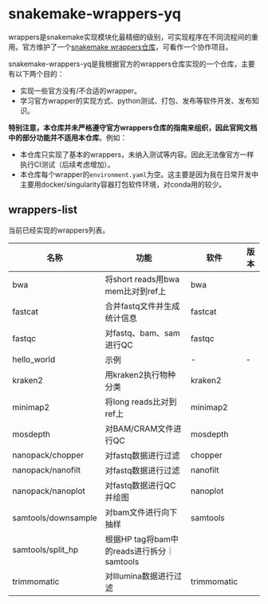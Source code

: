 # snakemake-wrappers-yq

wrappers是snakemake实现模块化最精细的级别，可实现程序在不同流程间的重用。官方维护了一个[snakemake wrappers仓库](https://snakemake-wrappers.readthedocs.io/en/stable/)，可看作一个协作项目。

snakemake-wrappers-yq是我根据官方的wrappers仓库实现的一个仓库，主要有以下两个目的：
- 实现一些官方没有/不合适的wrapper。
- 学习官方wrapper的实现方式、python测试、打包、发布等软件开发、发布知识。

**特别注意，本仓库并未严格遵守官方wrappers仓库的指南来组织，因此官网文档中的部分功能并不适用本仓库**。例如：
- 本仓库只实现了基本的wrappers，未纳入测试等内容。因此无法像官方一样执行CI测试（后续考虑增加）。
- 本仓库每个wrapper的`environment.yaml`为空。这主要是因为我在日常开发中主要用docker/singularity容器打包软件环境，对conda用的较少。

## wrappers-list

当前已经实现的wrappers列表。

名称|功能|软件|版本
---|---|---|---
bwa|将short reads用bwa mem比对到ref上|bwa|
fastcat|合并fastq文件并生成统计信息|fastcat|
fastqc|对fastq、bam、sam进行QC|fastqc|
hello_world|示例|-|-
kraken2|用kraken2执行物种分类|kraken2|
minimap2|将long reads比对到ref上|minimap2|
mosdepth|对BAM/CRAM文件进行QC|mosdepth|
nanopack/chopper|对fastq数据进行过滤|chopper|
nanopack/nanofilt|对fastq数据进行过滤|nanofilt|
nanopack/nanoplot|对fastq数据进行QC并绘图|nanoplot|
samtools/downsample|对bam文件进行向下抽样|samtools|
samtools/split_hp|根据HP tag将bam中的reads进行拆分｜samtools|
trimmomatic|对Illumina数据进行过滤|trimmomatic|
